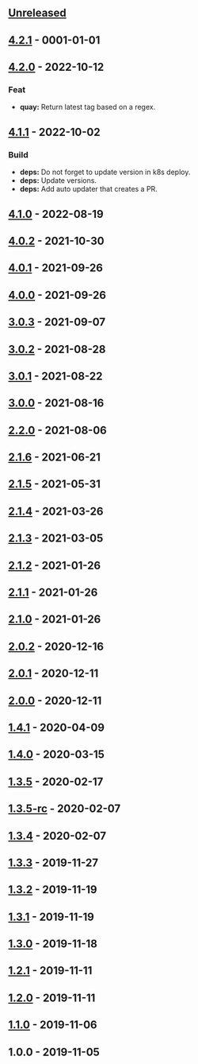 <a name="unreleased"></a>
## [Unreleased]


<a name="4.2.1"></a>
## [4.2.1] - 0001-01-01

<a name="4.2.0"></a>
## [4.2.0] - 2022-10-12
### Feat
- **quay:** Return latest tag based on a regex.


<a name="4.1.1"></a>
## [4.1.1] - 2022-10-02
### Build
- **deps:** Do not forget to update version in k8s deploy.
- **deps:** Update versions.
- **deps:** Add auto updater that creates a PR.


<a name="4.1.0"></a>
## [4.1.0] - 2022-08-19

<a name="4.0.2"></a>
## [4.0.2] - 2021-10-30

<a name="4.0.1"></a>
## [4.0.1] - 2021-09-26

<a name="4.0.0"></a>
## [4.0.0] - 2021-09-26

<a name="3.0.3"></a>
## [3.0.3] - 2021-09-07

<a name="3.0.2"></a>
## [3.0.2] - 2021-08-28

<a name="3.0.1"></a>
## [3.0.1] - 2021-08-22

<a name="3.0.0"></a>
## [3.0.0] - 2021-08-16

<a name="2.2.0"></a>
## [2.2.0] - 2021-08-06

<a name="2.1.6"></a>
## [2.1.6] - 2021-06-21

<a name="2.1.5"></a>
## [2.1.5] - 2021-05-31

<a name="2.1.4"></a>
## [2.1.4] - 2021-03-26

<a name="2.1.3"></a>
## [2.1.3] - 2021-03-05

<a name="2.1.2"></a>
## [2.1.2] - 2021-01-26

<a name="2.1.1"></a>
## [2.1.1] - 2021-01-26

<a name="2.1.0"></a>
## [2.1.0] - 2021-01-26

<a name="2.0.2"></a>
## [2.0.2] - 2020-12-16

<a name="2.0.1"></a>
## [2.0.1] - 2020-12-11

<a name="2.0.0"></a>
## [2.0.0] - 2020-12-11

<a name="1.4.1"></a>
## [1.4.1] - 2020-04-09

<a name="1.4.0"></a>
## [1.4.0] - 2020-03-15

<a name="1.3.5"></a>
## [1.3.5] - 2020-02-17

<a name="1.3.5-rc"></a>
## [1.3.5-rc] - 2020-02-07

<a name="1.3.4"></a>
## [1.3.4] - 2020-02-07

<a name="1.3.3"></a>
## [1.3.3] - 2019-11-27

<a name="1.3.2"></a>
## [1.3.2] - 2019-11-19

<a name="1.3.1"></a>
## [1.3.1] - 2019-11-19

<a name="1.3.0"></a>
## [1.3.0] - 2019-11-18

<a name="1.2.1"></a>
## [1.2.1] - 2019-11-11

<a name="1.2.0"></a>
## [1.2.0] - 2019-11-11

<a name="1.1.0"></a>
## [1.1.0] - 2019-11-06

<a name="1.0.0"></a>
## 1.0.0 - 2019-11-05

[Unreleased]: https://github.com/030/dip/compare/4.2.1...HEAD
[4.2.1]: https://github.com/030/dip/compare/4.2.0...4.2.1
[4.2.0]: https://github.com/030/dip/compare/4.1.1...4.2.0
[4.1.1]: https://github.com/030/dip/compare/4.1.0...4.1.1
[4.1.0]: https://github.com/030/dip/compare/4.0.2...4.1.0
[4.0.2]: https://github.com/030/dip/compare/4.0.1...4.0.2
[4.0.1]: https://github.com/030/dip/compare/4.0.0...4.0.1
[4.0.0]: https://github.com/030/dip/compare/3.0.3...4.0.0
[3.0.3]: https://github.com/030/dip/compare/3.0.2...3.0.3
[3.0.2]: https://github.com/030/dip/compare/3.0.1...3.0.2
[3.0.1]: https://github.com/030/dip/compare/3.0.0...3.0.1
[3.0.0]: https://github.com/030/dip/compare/2.2.0...3.0.0
[2.2.0]: https://github.com/030/dip/compare/2.1.6...2.2.0
[2.1.6]: https://github.com/030/dip/compare/2.1.5...2.1.6
[2.1.5]: https://github.com/030/dip/compare/2.1.4...2.1.5
[2.1.4]: https://github.com/030/dip/compare/2.1.3...2.1.4
[2.1.3]: https://github.com/030/dip/compare/2.1.2...2.1.3
[2.1.2]: https://github.com/030/dip/compare/2.1.1...2.1.2
[2.1.1]: https://github.com/030/dip/compare/2.1.0...2.1.1
[2.1.0]: https://github.com/030/dip/compare/2.0.2...2.1.0
[2.0.2]: https://github.com/030/dip/compare/2.0.1...2.0.2
[2.0.1]: https://github.com/030/dip/compare/2.0.0...2.0.1
[2.0.0]: https://github.com/030/dip/compare/1.4.1...2.0.0
[1.4.1]: https://github.com/030/dip/compare/1.4.0...1.4.1
[1.4.0]: https://github.com/030/dip/compare/1.3.5...1.4.0
[1.3.5]: https://github.com/030/dip/compare/1.3.5-rc...1.3.5
[1.3.5-rc]: https://github.com/030/dip/compare/1.3.4...1.3.5-rc
[1.3.4]: https://github.com/030/dip/compare/1.3.3...1.3.4
[1.3.3]: https://github.com/030/dip/compare/1.3.2...1.3.3
[1.3.2]: https://github.com/030/dip/compare/1.3.1...1.3.2
[1.3.1]: https://github.com/030/dip/compare/1.3.0...1.3.1
[1.3.0]: https://github.com/030/dip/compare/1.2.1...1.3.0
[1.2.1]: https://github.com/030/dip/compare/1.2.0...1.2.1
[1.2.0]: https://github.com/030/dip/compare/1.1.0...1.2.0
[1.1.0]: https://github.com/030/dip/compare/1.0.0...1.1.0
